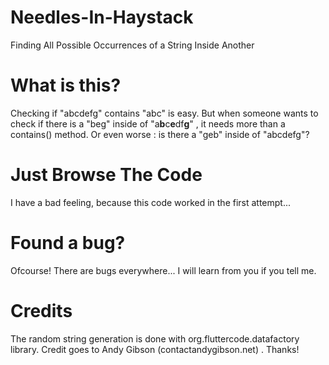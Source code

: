 # Needles-In-Haystack
Finding All Possible Occurrences of a String Inside Another


# What is this?
Checking if "abcdefg" contains "abc" is easy. 
But when someone wants to check if there is a "beg" inside of "a**b**c**e**df**g**" , it needs more than a contains() method.
Or even worse : is there a "geb" inside of "abcdefg"? 

# Just Browse The Code
I have a bad feeling, because this code worked in the first attempt...

# Found a bug?
Ofcourse! There are bugs everywhere... I will learn from you if you tell me.

# Credits
The random string generation is done with org.fluttercode.datafactory library. Credit goes to Andy Gibson	(contact<at>andygibson.net) . Thanks!
